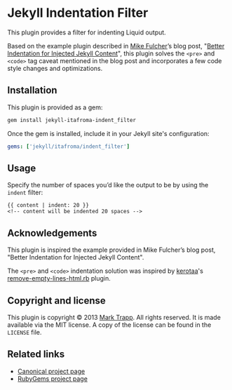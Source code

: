 # Jekyll Indentation Filter

This plugin provides a filter for indenting Liquid output.

Based on the example plugin described in [Mike Fulcher][1]’s blog post,
"[Better Indentation for Injected Jekyll Content][2]", this plugin solves the
`<pre>` and `<code>` tag caveat mentioned in the blog post and incorporates a
few code style changes and optimizations.

## Installation

This plugin is provided as a gem:

```sh
gem install jekyll-itafroma-indent_filter
```

Once the gem is installed, include it in your Jekyll site's configuration:

```yaml
gems: ['jekyll/itafroma/indent_filter']
```

## Usage

Specify the number of spaces you’d like the output to be by using the `indent`
filter:

```liquid
{{ content | indent: 20 }}
<!-- content will be indented 20 spaces -->
```

## Acknowledgements

This plugin is inspired the example provided in Mike Fulcher’s blog post,
"Better Indentation for Injected Jekyll Content".

The `<pre>` and `<code>` indentation solution was inspired by [kerotaa][3]'s
[remove-empty-lines-html.rb][4] plugin.

## Copyright and license

This plugin is copyright © 2013 [Mark Trapp][5]. All rights reserved. It is made
available via the MIT license. A copy of the license can be found in the
`LICENSE` file.

## Related links

* [Canonical project page][6]
* [RubyGems project page][7]

[1]: http://drawingablank.me "Muke Fulcher’s website"
[2]: http://drawingablank.me/blog/indentation-for-injected-jekyll-content.html "Better Indentation for Injected Jekyll Content"
[3]: http://kerotaa.hateblo.jp "kerotaa’s website"
[4]: https://gist.github.com/kerotaa/5788650 "kerotaa’s remove-empty-lines-html.rb"
[5]: http://marktrapp.com "Mark Trapp’s website"
[6]: http://marktrapp.com/projects/jekyll-collapse-newlines "jekyll-archive project page"
[7]: https://rubygems.org/gems/jekyll-itafroma-collapse_newlines "RubyGems project page"
